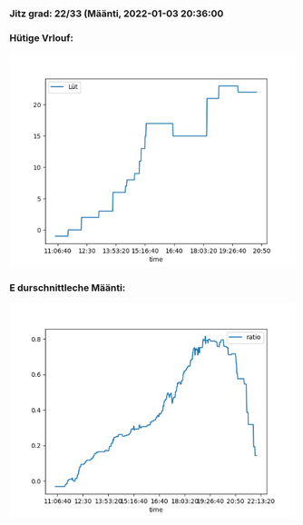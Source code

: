 ### Jitz grad: 22/33 (Määnti, 2022-01-03 20:36:00

### Hütige Vrlouf:
![Graph](Today.png)

### E durschnittleche Määnti:
![Graph](Määnti.png)